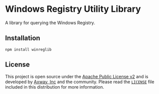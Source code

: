 # Windows Registry Utility Library

A library for querying the Windows Registry.

## Installation

	npm install winreglib

## License

This project is open source under the [Apache Public License v2][1] and is developed by
[Axway, Inc](http://www.axway.com/) and the community. Please read the [`LICENSE`][1] file included
in this distribution for more information.

[1]: https://github.com/appcelerator/winreglib/blob/master/LICENSE
